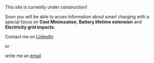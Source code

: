 
This site is currently under construction!

Soon you will be able to acces information about smart charging with a special focus on **Cost Minimzation**, **Battery lifetime extension** and **Electricity grid impacts**.

Contact me on [LinkedIn](https://www.linkedin.com/in/fabian-brockmann/)

or

write me an [email](mailto:Fabian.Brockmann@nhh.no)

